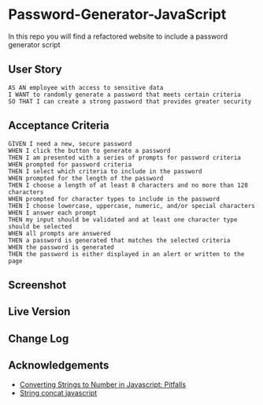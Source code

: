 # Password-Generator-JavaScript
In this repo you will find a refactored website to include a password generator script

## User Story

```
AS AN employee with access to sensitive data
I WANT to randomly generate a password that meets certain criteria
SO THAT I can create a strong password that provides greater security
```

## Acceptance Criteria

```
GIVEN I need a new, secure password
WHEN I click the button to generate a password
THEN I am presented with a series of prompts for password criteria
WHEN prompted for password criteria
THEN I select which criteria to include in the password
WHEN prompted for the length of the password
THEN I choose a length of at least 8 characters and no more than 128 characters
WHEN prompted for character types to include in the password
THEN I choose lowercase, uppercase, numeric, and/or special characters
WHEN I answer each prompt
THEN my input should be validated and at least one character type should be selected
WHEN all prompts are answered
THEN a password is generated that matches the selected criteria
WHEN the password is generated
THEN the password is either displayed in an alert or written to the page
```


## Screenshot

## Live Version

## Change Log

## Acknowledgements

 - [Converting Strings to Number in Javascript: Pitfalls](https://coderwall.com/p/5tlhmw/converting-strings-to-number-in-javascript-pitfalls)
 - [String concat javascript](https://web.archive.org/web/20170404182053/https://jsperf.com/concat-vs-plus-vs-join)
 
